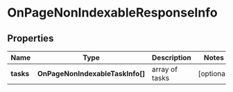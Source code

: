 # OnPageNonIndexableResponseInfo

## Properties

| Name | Type | Description | Notes |
|------------ | ------------- | ------------- | -------------|
**tasks** | **OnPageNonIndexableTaskInfo[]** | array of tasks |[optional]|